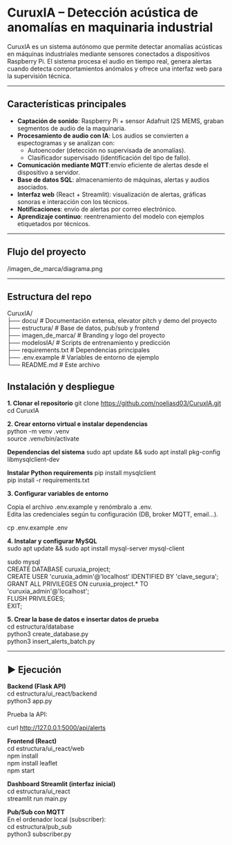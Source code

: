 # CuruxIA – Detección acústica de anomalías en maquinaria industrial

CuruxIA es un sistema autónomo que permite detectar anomalías acústicas en máquinas industriales mediante sensores conectados a dispositivos Raspberry Pi.
El sistema procesa el audio en tiempo real, genera alertas cuando detecta comportamientos anómalos y ofrece una interfaz web para la supervisión técnica.

---

## Características principales

- **Captación de sonido**: Raspberry Pi + sensor Adafruit I2S MEMS, graban segmentos de audio de la maquinaria.
- **Procesamiento de audio con IA**:
Los audios se convierten a espectogramas y se analizan con:
  - Autoencoder (detección no supervisada de anomalías).
  - Clasificador supervisado (identificación del tipo de fallo).
- **Comunicación mediante MQTT**:envío eficiente de alertas desde el dispositivo a servidor.
- **Base de datos SQL**: almacenamiento de máquinas, alertas y audios asociados.
- **Interfaz web** (React + Streamlit): visualización de alertas, gráficas sonoras e interacción con los técnicos.
- **Notificaciones**: envío de alertas por correo electrónico.
- **Aprendizaje continuo**: reentrenamiento del modelo con ejemplos etiquetados por técnicos.

---

## Flujo del proyecto

/imagen_de_marca/diagrama.png

---

## Estructura del repo

CuruxIA/   
├── docu/               # Documentación extensa, elevator pitch y demo del proyecto    
├── estructura/         # Base de datos, pub/sub y frontend   
├── imagen_de_marca/    # Branding y logo del proyecto   
├── modelosIA/          # Scripts de entrenamiento y predicción   
├── requirements.txt    # Dependencias principales   
├── .env.example        # Variables de entorno de ejemplo   
└── README.md           # Este archivo   

## Instalación y despliegue

**1. Clonar el repositorio** 
git clone https://github.com/noeliasd03/CuruxIA.git  
cd CuruxIA  

**2. Crear entorno virtual e instalar dependencias**  
python -m venv .venv  
source .venv/bin/activate   

**Dependencias del sistema** 
sudo apt update && sudo apt install pkg-config libmysqlclient-dev  

**Instalar Python requirements** 
pip install mysqlclient  
pip install -r requirements.txt  

**3. Configurar variables de entorno**  

Copia el archivo .env.example y renómbralo a .env.  
Edita las credenciales según tu configuración (DB, broker MQTT, email…).  

cp .env.example .env  

**4. Instalar y configurar MySQL**  
sudo apt update && sudo apt install mysql-server mysql-client  

sudo mysql  
CREATE DATABASE curuxia_project;  
CREATE USER 'curuxia_admin'@'localhost' IDENTIFIED BY 'clave_segura';  
GRANT ALL PRIVILEGES ON curuxia_project.* TO 'curuxia_admin'@'localhost';  
FLUSH PRIVILEGES;  
EXIT;  

**5. Crear la base de datos e insertar datos de prueba**  
cd estructura/database   
python3 create_database.py  
python3 insert_alerts_batch.py  

---

## ▶️ Ejecución 

**Backend (Flask API)**  
cd estructura/ui_react/backend  
python3 app.py  

Prueba la API:  

curl http://127.0.0.1:5000/api/alerts  

**Frontend (React)**  
cd estructura/ui_react/web   
npm install  
npm install leaflet  
npm start  

**Dashboard Streamlit (interfaz inicial)**  
cd estructura/ui_react  
streamlit run main.py  

**Pub/Sub con MQTT**  
En el ordenador local (subscriber):    
cd estructura/pub_sub  
python3 subscriber.py  